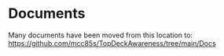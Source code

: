 # Documents

Many documents have been moved from this location to:
https://github.com/mcc85s/TopDeckAwareness/tree/main/Docs
